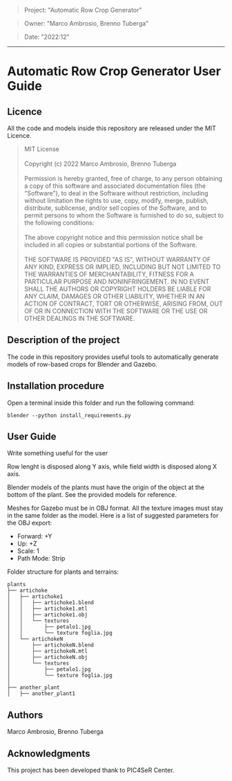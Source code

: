 > Project: "Automatic Row Crop Generator"

> Owner: "Marco Ambrosio, Brenno Tuberga" 

> Date: "2022:12" 

---

# Automatic Row Crop Generator User Guide

## Licence 

All the code and models inside this repository are released under the MIT Licence.

> MIT License\
> \
> Copyright (c) 2022 Marco Ambrosio, Brenno Tuberga\
> \
> Permission is hereby granted, free of charge, to any person obtaining a copy
of this software and associated documentation files (the "Software"), to deal
in the Software without restriction, including without limitation the rights
to use, copy, modify, merge, publish, distribute, sublicense, and/or sell
copies of the Software, and to permit persons to whom the Software is
furnished to do so, subject to the following conditions:\
> \
> The above copyright notice and this permission notice shall be included in all
copies or substantial portions of the Software. \
> \
>THE SOFTWARE IS PROVIDED "AS IS", WITHOUT WARRANTY OF ANY KIND, EXPRESS OR
IMPLIED, INCLUDING BUT NOT LIMITED TO THE WARRANTIES OF MERCHANTABILITY,
FITNESS FOR A PARTICULAR PURPOSE AND NONINFRINGEMENT. IN NO EVENT SHALL THE
AUTHORS OR COPYRIGHT HOLDERS BE LIABLE FOR ANY CLAIM, DAMAGES OR OTHER
LIABILITY, WHETHER IN AN ACTION OF CONTRACT, TORT OR OTHERWISE, ARISING FROM,
OUT OF OR IN CONNECTION WITH THE SOFTWARE OR THE USE OR OTHER DEALINGS IN THE
SOFTWARE.

## Description of the project

The code in this repository provides useful tools to automatically generate models of row-based crops for Blender and Gazebo.

## Installation procedure

Open a terminal inside this folder and run the following command:

``` blender --python install_requirements.py ```

## User Guide

Write something useful for the user


Row lenght is disposed along Y axis, while field width is disposed along X axis.

Blender models of the plants must have the origin of the object at the bottom of the plant. See the provided models for reference.

Meshes for Gazebo must be in OBJ format. All the texture images must stay in the same folder as the model. Here is a list of suggested parameters for the OBJ export:
- Forward: +Y
- Up: +Z
- Scale: 1
- Path Mode: Strip

Folder structure for plants and terrains:

```
plants
├── artichoke
│   ├── artichoke1
│   │   ├── artichoke1.blend
│   │   ├── artichoke1.mtl
│   │   ├── artichoke1.obj
│   │   └── textures
│   │       ├── petalo1.jpg
│   │       └── texture foglia.jpg
│   └── artichokeN
│       ├── artichokeN.blend
│       ├── artichokeN.mtl
│       ├── artichokeN.obj
│       └── textures
│           ├── petalo1.jpg
│           └── texture foglia.jpg
│
├── another_plant
│   ├── another_plant1

```


## Authors

Marco Ambrosio, Brenno Tuberga

## Acknowledgments

This project has been developed thank to PIC4SeR Center.